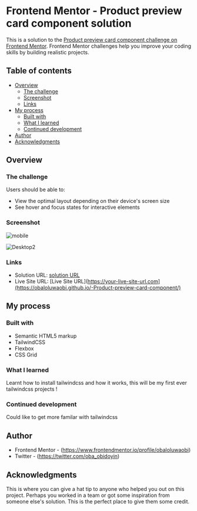# Frontend Mentor - Product preview card component solution

This is a solution to the [Product preview card component challenge on Frontend Mentor](https://www.frontendmentor.io/challenges/product-preview-card-component-GO7UmttRfa). Frontend Mentor challenges help you improve your coding skills by building realistic projects. 

## Table of contents

- [Overview](#overview)
  - [The challenge](#the-challenge)
  - [Screenshot](#screenshot)
  - [Links](#links)
- [My process](#my-process)
  - [Built with](#built-with)
  - [What I learned](#what-i-learned)
  - [Continued development](#continued-development)
- [Author](#author)
- [Acknowledgments](#acknowledgments)

## Overview

### The challenge

Users should be able to:

- View the optimal layout depending on their device's screen size
- See hover and focus states for interactive elements

### Screenshot

![mobile](https://github.com/obaloluwaobi/-Product-preview-card-component/assets/101903208/5b885e08-20cd-4884-abf2-dc75e4f970e3)

![Desktop2](https://github.com/obaloluwaobi/-Product-preview-card-component/assets/101903208/76419147-6d31-454f-bee1-239ab6d7d099)

### Links

- Solution URL: [solution URL](https://www.frontendmentor.io/solutions/product-preview-card-component-using-tailwindcss-l4FF_4DRmx)
- Live Site URL: [Live Site URL](https://your-live-site-url.com](https://obaloluwaobi.github.io/-Product-preview-card-component/)

## My process

### Built with

- Semantic HTML5 markup
- TailwindCSS
- Flexbox
- CSS Grid

### What I learned

Learnt how to install tailwindcss and how it works, this will be my first ever tailwindcss projects !

### Continued development

Could like to get more familar with tailwindcss

## Author

- Frontend Mentor - (https://www.frontendmentor.io/profile/obaloluwaobi)
- Twitter - (https://twitter.com/oba_obidoyin)


## Acknowledgments

This is where you can give a hat tip to anyone who helped you out on this project. Perhaps you worked in a team or got some inspiration from someone else's solution. This is the perfect place to give them some credit.

